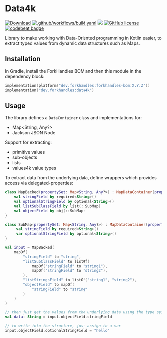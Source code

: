 # Data4k

<a href="https://mvnrepository.com/artifact/dev.forkhandles"><img alt="Download" src="https://img.shields.io/maven-central/v/dev.forkhandles/forkhandles-bom"></a>
[![.github/workflows/build.yaml](https://github.com/fork-handles/forkhandles/actions/workflows/build.yaml/badge.svg)](https://github.com/fork-handles/forkhandles/actions/workflows/build.yaml)
<a href="https://codecov.io/gh/fork-handles/forkhandles"><img src="https://codecov.io/gh/fork-handles/forkhandles/branch/trunk/graph/badge.svg"/></a>
<a href="http//www.apache.org/licenses/LICENSE-2.0"><img alt="GitHub license" src="https://img.shields.io/badge/license-Apache%20License%202.0-blue.svg?style=flat"></a>
<a href="https://codebeat.co/projects/github-com-fork-handles-forkhandles-trunk"><img alt="codebeat badge" src="https://codebeat.co/badges/5b369ed4-af27-46f4-ad9c-a307d900617e"></a>

Library to make working with Data-Oriented programming in Kotlin easier, to extract typed values from dynamic data structures such as Maps.

## Installation

In Gradle, install the ForkHandles BOM and then this module in the dependency block:

```kotlin
implementation(platform("dev.forkhandles:forkhandles-bom:X.Y.Z"))
implementation("dev.forkhandles:data4k")
```

## Usage 

The library defines a `DataContainer` class and implementations for:
- Map<String, Any?>
- Jackson JSON Node

Support for extracting:
- primitive values
- sub-objects
- lists
- values4k value types

To extract data from the underlying data, define wrappers which provides access via delegated-properties:

```kotlin
class MapBacked(propertySet: Map<String, Any?>) : MapDataContainer(propertySet) {
    val stringField by required<String>()
    val optionalStringField by optional<String>()
    val listSubClassField by list(::SubMap)
    val objectField by obj(::SubMap)
}

class SubMap(propertySet: Map<String, Any?>) : MapDataContainer(propertySet) {
     val stringField by required<String>()
     var optionalStringField by optional<String>()
}

val input = MapBacked(
    mapOf(
        "stringField" to "string",
        "listSubClassField" to listOf(
            mapOf("stringField" to "string1"),
            mapOf("stringField" to "string2"),
        ),
        "listStringsField" to listOf("string1", "string2"),
        "objectField" to mapOf(
            "stringField" to "string"
        )
    )
)

// then just get the values from the underlying data using the type system. Errors will be thrown for missing/invalid properties
val data: String = input.objectField.stringField

// to write into the structure, just assign to a var
input.objectField.optionalStringField = "hello"
```
